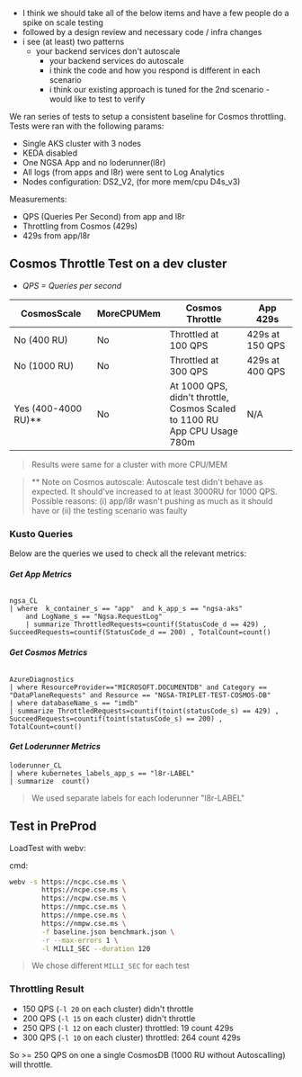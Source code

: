 - I think we should take all of the below items and have a few people do a spike on scale testing
- followed by a design review and necessary code / infra changes
- i see (at least) two patterns
  - your backend services don't autoscale
    - your backend services do autoscale
    - i think the code and how you respond is different in each scenario
    - i think our existing approach is tuned for the 2nd scenario - would like to test to verify

We ran series of tests to setup a consistent baseline for Cosmos throttling. Tests were ran with the following params:

- Single AKS cluster with 3 nodes
- KEDA disabled
- One NGSA App and no loderunner(l8r)
- All logs (from apps and l8r) were sent to Log Analytics
- Nodes configuration: DS2_V2, (for more mem/cpu D4s_v3)

Measurements:

- QPS (Queries Per Second) from app and l8r
- Throttling from Cosmos (429s)
- 429s from app/l8r

## Cosmos Throttle Test on a dev cluster

- _QPS = Queries per second_

| **CosmosScale**  | **MoreCPUMem** | **Cosmos Throttle** | **App 429s**
|------------------|------------|------------------|---------------
| No (400 RU)      | No         | Throttled at 100 QPS | 429s at 150 QPS
| No (1000 RU)     | No         | Throttled at 300 QPS | 429s at 400 QPS
| Yes (400-4000 RU)**| No       | At 1000 QPS, didn't throttle, </br>Cosmos Scaled to 1100 RU</br> App CPU Usage 780m| N/A

> Results were same for a cluster with more CPU/MEM

> ** Note on Cosmos autoscale: Autoscale test didn't behave as expected. It should've increased to at least 3000RU for 1000 QPS. Possible reasons: (i) app/l8r wasn't pushing as much as it should have or (ii) the testing scenario was faulty

### Kusto Queries

Below are the queries we used to check all the relevant metrics:

#### _Get App Metrics_

```kusto

ngsa_CL
| where  k_container_s == "app"  and k_app_s == "ngsa-aks" 
    and LogName_s == "Ngsa.RequestLog"
    | summarize ThrottledRequests=countif(StatusCode_d == 429) , SucceedRequests=countif(StatusCode_d == 200) , TotalCount=count()
```

#### _Get Cosmos Metrics_

```kusto

AzureDiagnostics
| where ResourceProvider=="MICROSOFT.DOCUMENTDB" and Category == "DataPlaneRequests" and Resource == "NGSA-TRIPLET-TEST-COSMOS-DB"
| where databaseName_s == "imdb"
| summarize ThrottledRequests=countif(toint(statusCode_s) == 429) , SucceedRequests=countif(toint(statusCode_s) == 200) , TotalCount=count()
```

#### _Get Loderunner Metrics_

```kusto
loderunner_CL 
| where kubernetes_labels_app_s == "l8r-LABEL"
| summarize  count()
```

> We used separate labels for each loderunner "l8r-LABEL"

## Test in PreProd

LoadTest with webv:

cmd:

```bash
webv -s https://ncpc.cse.ms \
        https://ncpe.cse.ms \
        https://ncpw.cse.ms \
        https://nmpc.cse.ms \
        https://nmpe.cse.ms \
        https://nmpw.cse.ms \
        -f baseline.json benchmark.json \
        -r --max-errors 1 \
        -l MILLI_SEC --duration 120
```

> We chose different `MILLI_SEC` for each test
### Throttling Result

- 150 QPS (`-l 20` on each cluster) didn't throttle
- 200 QPS (`-l 15` on each cluster) didn't throttle
- 250 QPS (`-l 12` on each cluster) throttled: 19 count 429s
- 300 QPS (`-l 10` on each cluster) throttled: 264 count 429s

So >= 250 QPS on one a single CosmosDB (1000 RU without Autoscalling) will throttle.
